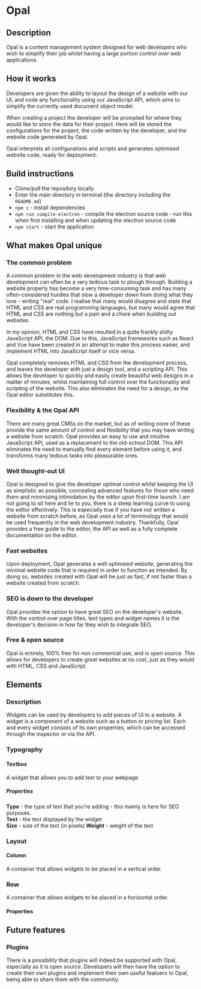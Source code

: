 # Opal

## Description

Opal is a content management system designed for web developers who wish to simplify their job whilst having a large portion control over web applications.

## How it works

Developers are given the ability to layout the design of a website with our UI, and code any functionality using our JavaScript API, which aims to simplify the currently used document object model.

When creating a project the developer will be prompted for where they would like to store the data for their project. Here will be stored the configurations for the project, the code written by the developer, and the website code generated by Opal.

Opal interprets all configurations and scripts and generates optimised website code, ready for deployment.

## Build instructions

-   Clone/pull the repository locally
-   Enter the main directory in terminal (the directory including the `README.md`)
-   `npm i` - install dependencies
-   `npm run compile-electron` - compile the electron source code - run this when first installing and when updating the electron source code
-   `npm start` - start the application

## What makes Opal unique

### The common problem

A common problem in the web development industry is that web development can often be a very tedious task to plough through. Building a website properly has become a very time-consuming task and has many often-considered hurdles that slow a developer down from doing what they love - writing "real" code. I realise that many would disagree and state that HTML and CSS are real programming languages, but many would agree that HTML and CSS are nothing but a pain and a chore when building out websites.

In my opinion, HTML and CSS have resulted in a quite frankly shitty JavaScript API, the DOM. Due to this, JavaScript frameworks such as React and Vue have been created in an attempt to make this process easier, and implement HTML into JavaScript itself or vice versa.

Opal completely removes HTML and CSS from the development process, and leaves the developer with just a design tool, and a scripting API. This allows the developer to quickly and easily create beautiful web designs in a matter of minutes, whilst maintaining full control over the functionality and scripting of the website. This also eliminates the need for a design, as the Opal editor substitutes this.

### Flexibility & the Opal API

There are many great CMSs on the market, but as of writing none of these provide the same amount of control and flexibility that you may have writing a website from scratch. Opal provides an easy to use and intuitive JavaScript API, used as a replacement to the old-school DOM. This API eliminates the need to manually find every element before using it, and transforms many tedious tasks into pleasurable ones.

### Well thought-out UI

Opal is designed to give the developer optimal control whilst keeping the UI as simplistic as possible, concealing advanced features for those who need them and minimising intimidation by the editor upon first-time launch. I am not going to sit here and lie to you, there is a steep learning curve to using the editor effectively. This is especially true if you have not written a website from scratch before, as Opal uses a lot of terminology that would be used frequently in the web development industry. Thankfully, Opal provides a free guide to the editor, the API as well as a fully complete documentation on the editor.

### Fast websites

Upon deployment, Opal generates a well optimsied website, generating the minimal website code that is required in order to function as intended. By doing so, websites created with Opal will be just as fast, if not faster than a website created from scratch.

### SEO is down to the developer

Opal provides the option to have great SEO on the developer's website. With the control over page titles, text types and widget names it is the developer's decision in how far they wish to integrate SEO.

### Free & open source

Opal is entirely, 100% free for non commercial use, and is open source. This allows for developers to create great websites at no cost, just as they would with HTML, CSS and JavaScript.

## Elements

### Description

Widgets can be used by developers to add pieces of UI to a website. A widget is a component of a website such as a button or pricing list. Each and every widget consists of its own properties, which can be accessed through the inspector or via the API.

### Typography

#### Textbox

A widget that allows you to add text to your webpage.

##### Properties

**Type** - the type of text that you're adding - this mainly is here for SEO purposes. \
**Text** - the text displayed by the widget \
**Size** - size of the text (in pixels)
**Weight** - weight of the text

### Layout

#### Column

A container that allows widgets to be placed in a vertical order.

### Row

A container that allows widgets to be placed in a horizontal order.

#### Properties

## Future features

### Plugins

There is a possibility that plugins will indeed be supported with Opal, especially as it is open source. Developers will then have the option to create their own plugins and implement their own useful featuers to Opal, being able to share them with the community.
